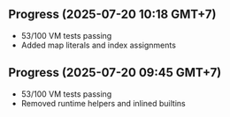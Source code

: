 ## Progress (2025-07-20 10:18 GMT+7)
- 53/100 VM tests passing
- Added map literals and index assignments

## Progress (2025-07-20 09:45 GMT+7)
- 53/100 VM tests passing
- Removed runtime helpers and inlined builtins
